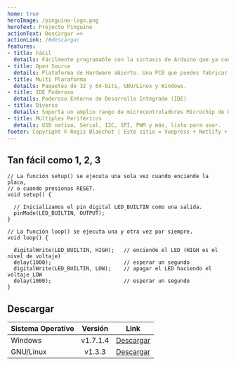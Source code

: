 ```yaml
---
home: true
heroImage: /pinguino-logo.png
heroText: Projecto Pinguino
actionText: Descargar =>
actionLink: /#descargar
features:
- title: Fácil
  details: Fácilmente programable con la sintaxis de Arduino que ya conoces.
- title: Open Source
  details: Plataforma de Hardware abierto. Una PCB que puedes fabricar tu mismo.
- title: Multi Plaraforma
  details: Paquetes de 32 y 64-bits, GNU/Linux y Windows.
- title: IDE Poderoso
  details: Poderoso Entorno de Desarrollo Integrado (IDE)
- title: Diverso
  details: Soporta un amplio rango de microcontroladores Microchip de 8 y 32-bits.
- title: Multiples Periféricos
  details: USB nativo, Serial, I2C, SPI, PWM y más, listo para usar.
footer: Copyright © Regis Blanchot | Este sitio = Vuepress + Netlify + Cloudflare + Coffee + Love
---
```


## Tan fácil como 1, 2, 3

```processing
// La función setup() se ejecuta una sola vez cuando enciende la placa,
// o cuando presionas RESET.
void setup() {

  // Inicializamos el pin digital LED_BUILTIN como una salida.
  pinMode(LED_BUILTIN, OUTPUT);
}

// La función loop() se ejecuta una y otra vez por siempre.
void loop() {

  digitalWrite(LED_BUILTIN, HIGH);   // enciende el LED (HIGH es el nivel de voltaje)
  delay(1000);                       // esperar un segundo
  digitalWrite(LED_BUILTIN, LOW);    // apagar el LED haciendo el voltaje LOW
  delay(1000);                       // esperar un segundo
}
```

## Descargar

| Sistema Operativo  |   Versión   |   Link   |
| ------------------ |:-----------:| :-------:|
| Windows            | v1.7.1.4    | [Descargar](https://github.com/PinguinoIDE/pinguino-installers/releases/download/2020.03.14-STABLE/Pinguino-installer-v1.7.1.4.exe) |
| GNU/Linux          | v1.3.3      | [Descargar](https://github.com/PinguinoIDE/pinguino-installers/releases/download/2020.03.14-STABLE/pinguino-installer-v1.3.3.sh) |
